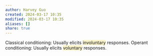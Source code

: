```yaml
---
author: Harvey Guo
created: 2024-03-17 10:35
modified: 2024-03-17 10:35
aliases: []
share: true
---
```


Classical conditioning: Usually elicits <span style="background:rgba(240, 200, 0, 0.2)">involuntary</span> responses.
Operant conditioning: Usually elicits <span style="background:rgba(240, 200, 0, 0.2)">voluntary</span> responses.
